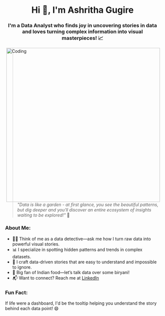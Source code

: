 <h1 align="center">Hi 👋, I'm Ashritha Gugire</h1>
<h3 align="center">I'm a Data Analyst who finds joy in uncovering stories in data and loves turning complex information into visual masterpieces! 📈</h3>
<img align="right" alt="Coding" width="500"  src="https://media1.giphy.com/media/v1.Y2lkPTc5MGI3NjExbmIxNjljZXJzcnpjOWwwaGxlejBuZTd6MGllNjhxejlqaW93dTdvaiZlcD12MV9pbnRlcm5hbF9naWZfYnlfaWQmY3Q9Zw/L1R1tvI9svkIWwpVYr/giphy.gif"></img>


> *"Data is like a garden - at first glance, you see the beautiful patterns, but dig deeper and you'll discover an entire ecosystem of insights waiting to be explored!"* 🌱

### About Me:  
- 🕵️‍♂️ Think of me as a data detective—ask me how I turn raw data into powerful visual stories.  
- 📊 I specialize in spotting hidden patterns and trends in complex datasets.  
- 🎨 I craft data-driven stories that are easy to understand and impossible to ignore.  
- 🍛 Big fan of Indian food—let’s talk data over some biryani!  
- 📬 Want to connect? Reach me at [LinkedIn](https://www.linkedin.com/in/agugire/)

### Fun Fact:
If life were a dashboard, I'd be the tooltip helping you understand the story behind each data point! 😄
